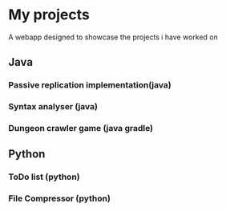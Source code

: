# My projects
A webapp designed to showcase the projects i have worked on

## Java 

### Passive replication implementation(java)

### Syntax analyser (java)

### Dungeon crawler game (java gradle)

## Python

### ToDo list (python)

### File Compressor (python)



